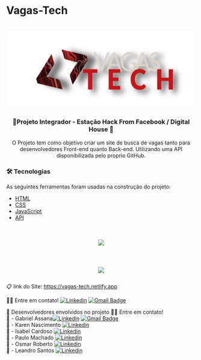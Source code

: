 # Vagas-Tech
<h1 align="center">
  <img src="./img/logo.png" height="200px" alt="Vagas Tech"/>
</h1>

<h3 align="center">🚀Projeto Integrador - Estação Hack From Facebook / Digital House 🚀</h3>

<p align="center">O Projeto tem como objetivo criar um site de busca de vagas tanto para desenvolvedores Front-end quanto Back-end.
Utilizando uma API disponibilizada pelo proprio GitHub. </p>


### 🛠 Tecnologias
As seguintes ferramentas foram usadas na construção do projeto:

- [HTML]()
- [CSS]()
- [JavaScript]()
- [API]()

<h1 align="center" height="200px" >
  <img src="./img/Vagas-Tech-pagina-inicial-gif.gif"/>
</h1>

<h1 align="center">
  <img src="./img/Vagas-Tech-outras-paginas-gif.gif"/>
</h1>

📋 link do Site: https://vagas-tech.netlify.app

👋🏽 Entre em contato!
[![Linkedin](https://img.shields.io/badge/-GabrielAssana-blue?style=flat-square&logo=Linkedin&logoColor=white&link=https://www.linkedin.com/in/gabriel-vieira-assana-62405414a/)](https://www.linkedin.com/in/gabriel-vieira-assana-62405414a/)
[![Gmail Badge](https://img.shields.io/badge/-gabrielhhz2@gmail.com-c14438?style=flat-square&logo=Gmail&logoColor=white&link=mailto:tgmarinho@gmail.com)](mailto:gabrielhhz2@gmail.com)

👥 Desenvolvedores envolvidos no projeto
👋🏽 Entre em contato!</br>
👤 - Gabriel Assana[![Linkedin](https://img.shields.io/badge/-GabrielAssana-blue?style=flat-square&logo=Linkedin&logoColor=white&link=https://www.linkedin.com/in/gabriel-vieira-assana-62405414a/)](https://www.linkedin.com/in/gabriel-vieira-assana-62405414a/)
[![Gmail Badge](https://img.shields.io/badge/-gabrielhhz2@gmail.com-c14438?style=flat-square&logo=Gmail&logoColor=white&link=mailto:tgmarinho@gmail.com)](mailto:gabrielhhz2@gmail.com)</br>
👤 - Karen Nascimento [![Linkedin](https://img.shields.io/badge/-KarenNascimento-blue?style=flat-square&logo=Linkedin&logoColor=white&link=https://www.linkedin.com/in/karennascimento3/)](https://www.linkedin.com/in/karennascimento3/) </br>
👤 - Isabel Cardoso [![Linkedin](https://img.shields.io/badge/-IsabelCardoso-blue?style=flat-square&logo=Linkedin&logoColor=white&link=https://www.linkedin.com/in/isabel-cardozo-b40b771a7/)](https://www.linkedin.com/in/isabel-cardozo-b40b771a7/) </br>
👤 - Paulo Machado [![Linkedin](https://img.shields.io/badge/-PauloMachado-blue?style=flat-square&logo=Linkedin&logoColor=white&link=https://www.linkedin.com/in/paulo-machado-34a0461b1/)](https://www.linkedin.com/in/paulo-machado-34a0461b1/) </br>
👤 - Osmar Roberto [![Linkedin](https://img.shields.io/badge/-OsmarRoberto-blue?style=flat-square&logo=Linkedin&logoColor=white&link=https://www.linkedin.com/in/osmar-roberto-9b1a781a7/)](https://www.linkedin.com/in/osmar-roberto-9b1a781a7/) </br>
👤 - Leandro Santos [![Linkedin](https://img.shields.io/badge/-LeandroSantos-blue?style=flat-square&logo=Linkedin&logoColor=white&link=https://www.linkedin.com/in/leonardo-santos-b253a5141/)](https://www.linkedin.com/in/leonardo-santos-b253a5141/) </br>

